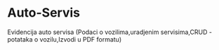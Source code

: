 # Auto-Servis
Evidencija auto servisa (Podaci o vozilima,uradjenim servisima,CRUD - potataka o vozilu,Izvodi u PDF formatu)
